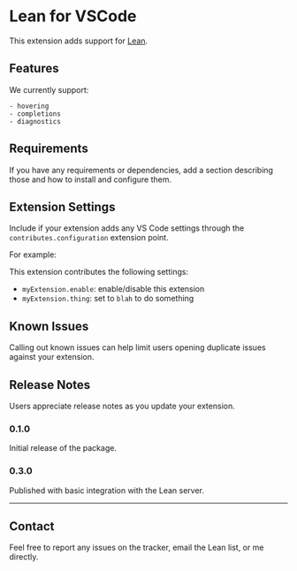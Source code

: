 # Lean for VSCode

This extension adds support for [Lean](https://github.com/leanprover/lean).

## Features

We currently support:  

    - hovering 
    - completions
    - diagnostics

<!--\!\[feature X\]\(images/feature-x.png\)-->

## Requirements

If you have any requirements or dependencies, add a section describing those and how to install and configure them.

## Extension Settings

Include if your extension adds any VS Code settings through the `contributes.configuration` extension point.

For example:

This extension contributes the following settings:

* `myExtension.enable`: enable/disable this extension
* `myExtension.thing`: set to `blah` to do something

## Known Issues

Calling out known issues can help limit users opening duplicate issues against your extension.

## Release Notes

Users appreciate release notes as you update your extension.

### 0.1.0

Initial release of the package.

### 0.3.0

Published with basic integration with the Lean server.

-----------------------------------------------------------------------------------------------------------

## Contact

Feel free to report any issues on the tracker, email the Lean list, or me directly.
